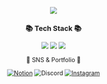 <div align=center>
<img src="https://capsule-render.vercel.app/api?type=waving&color=timeAuto&height=200&section=header&text=SUNJIHEE&fontSize=75" />
	
	
</div>
<div align=center>
	<h3>📚 Tech Stack 📚</h3> 
	
	
</div>
<div align="center">
	<img src="https://img.shields.io/badge/Python-3776AB?style=flat-square&logo=python&logoColor=white"/>
	<img src="https://img.shields.io/badge/MySQL-4479A1?style=flat&logo=MySQL&logoColor=white" />
	<img src="https://img.shields.io/badge/R-276DC3?style=flat&logo=R&logoColor=white" />
	
	
</div>
<div align=center>
	<p>🎨 SNS & Portfolio 🎨</p>
	
	
</div>
<div align=center>
	<a href = "https://stone-paint-c02.notion.site/Data-Analyst-2bdcda1313734458b5a79b3fc4fa4ae5"> 
		<img alt="Notion" src ="https://img.shields.io/badge/Portfolio-%23000000.svg?style=for-the-badge&logo=notion&logoColor=white"/></a>
	</a>
	<img alt="Discord" src ="https://img.shields.io/badge/선지희%231561-%237289DA.svg?style=for-the-badge&logo=discord&logoColor=white"/>
	
</a>
	<a href = "https://instagram.com/mean.___.happy?igshid=MmIzYWVlNDQ5Yg=="> 
		<img alt="Instagram" src ="https://img.shields.io/badge/Instagram-%23000000.svg?style=for-the-badge&logo=notion&logoColor=white"/></a>
	
</a>
	
</div>
<br>
<div align=center>
	
<!--
**SUNJIHEE/SUNJIHEE** is a ✨ _special_ ✨ repository because its `README.md` (this file) appears on your GitHub profile.

Here are some ideas to get you started:

- 🔭 I’m currently working on ...
- 🌱 I’m currently learning ...
- 👯 I’m looking to collaborate on ...
- 🤔 I’m looking for help with ...
- 💬 Ask me about ...
- 📫 How to reach me: ...
- 😄 Pronouns: ...
- ⚡ Fun fact: ...
-->
